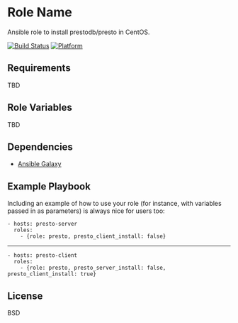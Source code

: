 Role Name
=========

Ansible role to install prestodb/presto in CentOS.

[![Build Status](https://travis-ci.com/yuokada/ansible-role-presto.svg?branch=master)](https://travis-ci.com/yuokada/ansible-role-presto)
[![Platform](http://img.shields.io/badge/platform-centos-932279.svg?style=flat)](#)

Requirements
------------
TBD
<!--
Any pre-requisites that may not be covered by Ansible itself or the role should be mentioned here. For instance, if the role uses the EC2 module, it may be a good idea to mention in this section that the boto package is required.
-->

Role Variables
--------------
TBD
<!--
A description of the settable variables for this role should go here, including any variables that are in defaults/main.yml, vars/main.yml, and any variables that can/should be set via parameters to the role. Any variables that are read from other roles and/or the global scope (ie. hostvars, group vars, etc.) should be mentioned here as well.
-->

Dependencies
------------
- [Ansible Galaxy](https://galaxy.ansible.com/lean_delivery/java)

Example Playbook
----------------

Including an example of how to use your role (for instance, with variables passed in as parameters) is always nice for users too:

    - hosts: presto-server
      roles:
        - {role: presto, presto_client_install: false}

----
    - hosts: presto-client
      roles:
        - {role: presto, presto_server_install: false, presto_client_install: true}




License
-------

BSD
